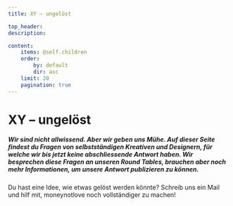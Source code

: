 ```yaml
---
title: XY – ungelöst

top_header:  
description:

content:
    items: @self.children
    order:
        by: default
        dir: asc
    limit: 20
    pagination: true
---
```


# XY – ungelöst

##### Wir sind nicht allwissend. Aber wir geben uns Mühe. Auf dieser Seite findest du Fragen von selbstständigen Kreativen und Designern, für welche wir bis jetzt keine abschliessende Antwort haben. Wir besprechen diese Fragen an unseren Round Tables, brauchen aber noch mehr Informationen, um unsere Antwort publizieren zu können.

Du hast eine Idee, wie etwas gelöst werden könnte? Schreib uns ein Mail und hilf mit, moneynotlove noch vollständiger zu machen!

<br />
